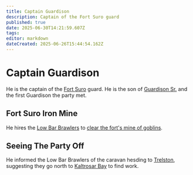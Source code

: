 ```yaml
---
title: Captain Guardison
description: Captain of the Fort Suro guard
published: true
date: 2025-06-30T14:21:59.607Z
tags: 
editor: markdown
dateCreated: 2025-06-26T15:44:54.162Z
---
```


# Captain Guardison
He is the captain of the [Fort Suro](/locations/Mardun/Fort-Suro) guard. He is the son of [Guardison Sr.](/characters/guardison-senior) and the first Guardison the party met.


## Fort Suro Iron Mine
He hires the [Low Bar Brawlers](/organizations/low-bar-brawlers) to [clear the fort's mine of goblins](/Events/fort-suro-goblin-mine).

## Seeing The Party Off 
He informed the Low Bar Brawlers of the caravan hesding to [Trelston](/locations/Mardun/Trelston), suggesting they go north to [Kaltrosar Bay](/locations/Mardun/Kaltrosar) to find work.

